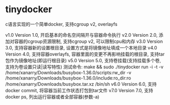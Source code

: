 # tinydocker
c语言实现的一个简单docker, 支持cgroup v2, overlayfs

v1.0            Version 1.0, 开启基本的命名空间隔开与容器命令执行
v2.0            Version 2.0, 添加对容器的cgroup资源限制, 支持cgroup v2, 可以限制cpu和内存
v3.0            Version 3.0, 支持容器新的设置根目录, 设置方式是将镜像地址填成一个本地目录
v4.0            Version 4.0, 支持容器overlayfs, 容器里面的变更不再影响挂载的根目录, 支持tar包作为镜像地址(即运行根目录)
v5.0            Version 5.0, 支持卷挂载(支持挂载多个卷, 支持为卷设置只读|读写特性) 测试命令: make && sudo ./tinydocker run -i -t  -v /home/xanarry/Downloads/busybox-1.36.0/scripts:rw_dir -v /home/xanarry/Downloads/busybox-1.36.0/include:ro_dir:ro /home/xanarry/Downloads/busybox.tar.xz /bin/sh
v6.0            Version 6.0, 支持docker commit, 将容器当前工作状态打包到tar文件
v7.0            Version 7.0, 支持docker ps, 列出运行容器或者全部容器(参数-a)
